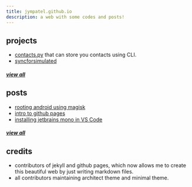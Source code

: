 ```yaml
---
title: jympatel.github.io
description: a web with some codes and posts!
---
```


## projects
* [contacts.py](/projects/contacts.py/contacts.md) that can store you contacts using CLI.  
* [syncforsimulated](/projects/syncforsimulated/v1.1.md)
##### [view all](/projects/projects.md)

## posts  
* [rooting android using magisk](/posts/22.07.22/rooting_android.md)  
* [intro to github pages](/posts/22.03.06/intro_githubpages.md)  
* [installing jetbrains mono in VS Code](/posts/22.03.08/jetbrains_mono_vscode.md)  
##### [view all](/posts/posts.md)

## credits
* contributors of jekyll and github pages, which now allows me to create this beautiful web by just writing markdown files.  
* all contributors maintaining architect theme and minimal theme.  